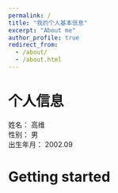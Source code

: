 ```yaml
---
permalink: /
title: "我的个人基本信息"
excerpt: "About me"
author_profile: true
redirect_from: 
  - /about/
  - /about.html
---
```




个人信息
======
姓名：     高维  
性别：     男  
出生年月： 2002.09

Getting started
======

